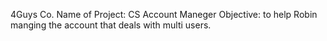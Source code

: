 4Guys Co.
Name of Project: CS Account Maneger 
Objective: to help Robin manging the account that deals with multi users.

